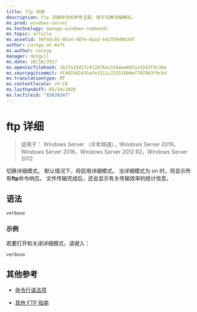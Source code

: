 ```yaml
---
title: ftp 详细
description: Ftp 详细命令的参考主题，用于切换详细模式。
ms.prod: windows-server
ms.technology: manage-windows-commands
ms.topic: article
ms.assetid: 59febc81-0b14-487e-8aa3-642f59d0b34f
author: coreyp-at-msft
ms.author: coreyp
manager: dongill
ms.date: 10/16/2017
ms.openlocfilehash: 1b2fa15d17c872076ac154aaa6051e3243fdc30e
ms.sourcegitcommit: 4f407b82435afe3111c215510b0ef797863f9cb4
ms.translationtype: MT
ms.contentlocale: zh-CN
ms.lasthandoff: 05/24/2020
ms.locfileid: "83820247"
---
```

# <a name="ftp-verbose"></a>ftp 详细

> 适用于： Windows Server （半年频道），Windows Server 2019，Windows Server 2016，Windows Server 2012 R2，Windows Server 2012

切换详细模式。 默认情况下，将启用详细模式。 当详细模式为 on 时，将显示所有**ftp**命令响应。 文件传输完成后，还会显示有关传输效率的统计信息。

## <a name="syntax"></a>语法

```
verbose
```

### <a name="examples"></a>示例

若要打开和关闭详细模式，请键入：

```
verbose
```

## <a name="additional-references"></a>其他参考

- [命令行语法项](command-line-syntax-key.md)

- [其他 FTP 指南](https://docs.microsoft.com/previous-versions/orphan-topics/ws.10/cc756013(v=ws.10))
